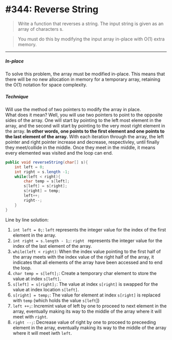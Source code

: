# #344: Reverse String

> Write a function that reverses a string. The input string is given as an array of characters s.

> You must do this by modifying the input array in-place with O(1) extra memory.

---

##### In-place

To solve this problem, the array must be modified in-place. This means that there will be no new allocation in memory for a temporary array, retaining the O(1) notation for space complexity.
<br />

##### Technique

Will use the method of two pointers to modify the array in place.<br />
What does it mean? Well, you will use two pointers to point to the opposite sides of the array.
One will start by pointing to the left most element in the array, and the second will start by pointing to the very most right element in the array. **In other words, one points to the first element and one points to the last element of the array.**
With each iteration through the array, the left pointer and right pointer increase and decrease, respectivley, until finally they meet/collide in the middle.
Once they meet in the middle, it means every elemented was visited and the loop can end.

```java
public void reverseString(char[] s){
    int left = 0;
    int right = s.length -1;
    while(left < right){
        char temp = s[left];
        s[left] = s[right];
        s[right] = temp;
        left++;
        right--;
    }
}
```

Line by line solution:

1. `int left = 0;`:
   `left` represents the integer value for the index of the first element in the array.
2. `int right = s.length - 1;`:
   `right ` represents the integer value for the index of the last element of the array.
3. `while(left < right)`:
   When the index value pointing to the first half of the array meets with the index value of the right half of the array, it indicates that all elements of the array have been accessed and to end the loop.
4. `char temp = s[left];`:
   Create a temporary char element to store the value at index `s[left]`.
5. `s[left] = s[right];`:
   The value at index `s[right]` is swapped for the value at index location `s[left]`.
6. `s[right] = temp;`:
   The value for element at index `s[right]` is replaced with `temp` (which holds the value `s[left`])
7. `left ++;`:
   Incremint value of left by one to proceed to next element in the array, eventually making its way to the middle of the array where it will meet with `right`.
8. `right --;`:
   Decrease value of right by one to proceed to preceeding element in the array, eventually making its way to the middle of the array where it will meet iwth `left`.
